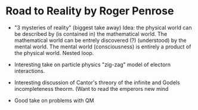 # Road to Reality by Roger Penrose

   - "3 mysteries of reality" (biggest take away) 
      Idea: the physical world can be described by (is contained in) the mathematical world. 
      The mathematical world can be entrely discovered (?) (understood) by the mental world.
      The  mental world (consciousness) is entirely a product of the physical world. 
      Nested loop. 

   - Interesting take on particle physics "zig-zag" model of electorn interactions.
 
   - Interesting discussion of Cantor's threory of the infinite and Godels incompleteness theorm.
       (Want to read the emperors new mind

   - Good take on problems with QM

